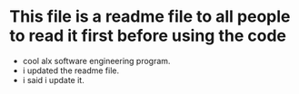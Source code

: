 # This file is a readme file to all people to read it first before using the code
- cool alx software engineering program.
- i updated the readme file.
- i said i update it.
